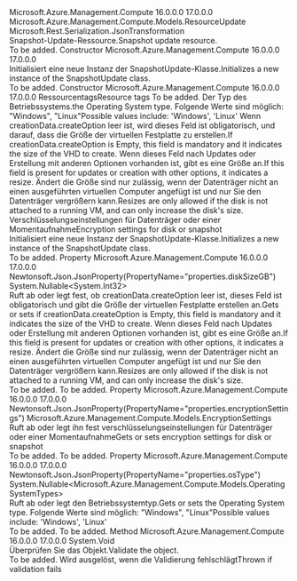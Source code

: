 <Type Name="SnapshotUpdate" FullName="Microsoft.Azure.Management.Compute.Models.SnapshotUpdate">
  <TypeSignature Language="C#" Value="public class SnapshotUpdate : Microsoft.Azure.Management.Compute.Models.ResourceUpdate" />
  <TypeSignature Language="ILAsm" Value=".class public auto ansi beforefieldinit SnapshotUpdate extends Microsoft.Azure.Management.Compute.Models.ResourceUpdate" />
  <TypeSignature Language="DocId" Value="T:Microsoft.Azure.Management.Compute.Models.SnapshotUpdate" />
  <TypeSignature Language="VB.NET" Value="Public Class SnapshotUpdate&#xA;Inherits ResourceUpdate" />
  <TypeSignature Language="F#" Value="type SnapshotUpdate = class&#xA;    inherit ResourceUpdate" />
  <AssemblyInfo>
    <AssemblyName>Microsoft.Azure.Management.Compute</AssemblyName>
    <AssemblyVersion>16.0.0.0</AssemblyVersion>
    <AssemblyVersion>17.0.0.0</AssemblyVersion>
  </AssemblyInfo>
  <Base>
    <BaseTypeName>Microsoft.Azure.Management.Compute.Models.ResourceUpdate</BaseTypeName>
  </Base>
  <Interfaces />
  <Attributes>
    <Attribute>
      <AttributeName>Microsoft.Rest.Serialization.JsonTransformation</AttributeName>
    </Attribute>
  </Attributes>
  <Docs>
    <summary>
            <span data-ttu-id="79116-101">Snapshot-Update-Ressource.</span><span class="sxs-lookup"><span data-stu-id="79116-101">Snapshot update resource.</span></span>
            </summary>
    <remarks>To be added.</remarks>
  </Docs>
  <Members>
    <Member MemberName=".ctor">
      <MemberSignature Language="C#" Value="public SnapshotUpdate ();" />
      <MemberSignature Language="ILAsm" Value=".method public hidebysig specialname rtspecialname instance void .ctor() cil managed" />
      <MemberSignature Language="DocId" Value="M:Microsoft.Azure.Management.Compute.Models.SnapshotUpdate.#ctor" />
      <MemberSignature Language="VB.NET" Value="Public Sub New ()" />
      <MemberType>Constructor</MemberType>
      <AssemblyInfo>
        <AssemblyName>Microsoft.Azure.Management.Compute</AssemblyName>
        <AssemblyVersion>16.0.0.0</AssemblyVersion>
        <AssemblyVersion>17.0.0.0</AssemblyVersion>
      </AssemblyInfo>
      <Parameters />
      <Docs>
        <summary>
            <span data-ttu-id="79116-102">Initialisiert eine neue Instanz der SnapshotUpdate-Klasse.</span><span class="sxs-lookup"><span data-stu-id="79116-102">Initializes a new instance of the SnapshotUpdate class.</span></span>
            </summary>
        <remarks>To be added.</remarks>
      </Docs>
    </Member>
    <Member MemberName=".ctor">
      <MemberSignature Language="C#" Value="public SnapshotUpdate (System.Collections.Generic.IDictionary&lt;string,string&gt; tags = null, Microsoft.Azure.Management.Compute.Models.DiskSku sku = null, Nullable&lt;Microsoft.Azure.Management.Compute.Models.OperatingSystemTypes&gt; osType = null, Nullable&lt;int&gt; diskSizeGB = null, Microsoft.Azure.Management.Compute.Models.EncryptionSettings encryptionSettings = null);" />
      <MemberSignature Language="ILAsm" Value=".method public hidebysig specialname rtspecialname instance void .ctor(class System.Collections.Generic.IDictionary`2&lt;string, string&gt; tags, class Microsoft.Azure.Management.Compute.Models.DiskSku sku, valuetype System.Nullable`1&lt;valuetype Microsoft.Azure.Management.Compute.Models.OperatingSystemTypes&gt; osType, valuetype System.Nullable`1&lt;int32&gt; diskSizeGB, class Microsoft.Azure.Management.Compute.Models.EncryptionSettings encryptionSettings) cil managed" />
      <MemberSignature Language="DocId" Value="M:Microsoft.Azure.Management.Compute.Models.SnapshotUpdate.#ctor(System.Collections.Generic.IDictionary{System.String,System.String},Microsoft.Azure.Management.Compute.Models.DiskSku,System.Nullable{Microsoft.Azure.Management.Compute.Models.OperatingSystemTypes},System.Nullable{System.Int32},Microsoft.Azure.Management.Compute.Models.EncryptionSettings)" />
      <MemberSignature Language="F#" Value="new Microsoft.Azure.Management.Compute.Models.SnapshotUpdate : System.Collections.Generic.IDictionary&lt;string, string&gt; * Microsoft.Azure.Management.Compute.Models.DiskSku * Nullable&lt;Microsoft.Azure.Management.Compute.Models.OperatingSystemTypes&gt; * Nullable&lt;int&gt; * Microsoft.Azure.Management.Compute.Models.EncryptionSettings -&gt; Microsoft.Azure.Management.Compute.Models.SnapshotUpdate" Usage="new Microsoft.Azure.Management.Compute.Models.SnapshotUpdate (tags, sku, osType, diskSizeGB, encryptionSettings)" />
      <MemberType>Constructor</MemberType>
      <AssemblyInfo>
        <AssemblyName>Microsoft.Azure.Management.Compute</AssemblyName>
        <AssemblyVersion>16.0.0.0</AssemblyVersion>
        <AssemblyVersion>17.0.0.0</AssemblyVersion>
      </AssemblyInfo>
      <Parameters>
        <Parameter Name="tags" Type="System.Collections.Generic.IDictionary&lt;System.String,System.String&gt;" />
        <Parameter Name="sku" Type="Microsoft.Azure.Management.Compute.Models.DiskSku" />
        <Parameter Name="osType" Type="System.Nullable&lt;Microsoft.Azure.Management.Compute.Models.OperatingSystemTypes&gt;" />
        <Parameter Name="diskSizeGB" Type="System.Nullable&lt;System.Int32&gt;" />
        <Parameter Name="encryptionSettings" Type="Microsoft.Azure.Management.Compute.Models.EncryptionSettings" />
      </Parameters>
      <Docs>
        <param name="tags"><span data-ttu-id="79116-103">Ressourcentags</span><span class="sxs-lookup"><span data-stu-id="79116-103">Resource tags</span></span></param>
        <param name="sku">To be added.</param>
        <param name="osType"><span data-ttu-id="79116-104">Der Typ des Betriebssystems.</span><span class="sxs-lookup"><span data-stu-id="79116-104">the Operating System type.</span></span> <span data-ttu-id="79116-105">Folgende Werte sind möglich: "Windows", "Linux"</span><span class="sxs-lookup"><span data-stu-id="79116-105">Possible values include: 'Windows', 'Linux'</span></span></param>
        <param name="diskSizeGB"><span data-ttu-id="79116-106">Wenn creationData.createOption leer ist, wird dieses Feld ist obligatorisch, und darauf, dass die Größe der virtuellen Festplatte zu erstellen.</span><span class="sxs-lookup"><span data-stu-id="79116-106">If creationData.createOption is Empty, this field is mandatory and it indicates the size of the VHD to create.</span></span> <span data-ttu-id="79116-107">Wenn dieses Feld nach Updates oder Erstellung mit anderen Optionen vorhanden ist, gibt es eine Größe an.</span><span class="sxs-lookup"><span data-stu-id="79116-107">If this field is present for updates or creation with other options, it indicates a resize.</span></span> <span data-ttu-id="79116-108">Ändert die Größe sind nur zulässig, wenn der Datenträger nicht an einen ausgeführten virtuellen Computer angefügt ist und nur Sie den Datenträger vergrößern kann.</span><span class="sxs-lookup"><span data-stu-id="79116-108">Resizes are only allowed if the disk is not attached to a running VM, and can only increase the disk's size.</span></span></param>
        <param name="encryptionSettings"><span data-ttu-id="79116-109">Verschlüsselungseinstellungen für Datenträger oder einer Momentaufnahme</span><span class="sxs-lookup"><span data-stu-id="79116-109">Encryption settings for disk or snapshot</span></span></param>
        <summary>
            <span data-ttu-id="79116-110">Initialisiert eine neue Instanz der SnapshotUpdate-Klasse.</span><span class="sxs-lookup"><span data-stu-id="79116-110">Initializes a new instance of the SnapshotUpdate class.</span></span>
            </summary>
        <remarks>To be added.</remarks>
      </Docs>
    </Member>
    <Member MemberName="DiskSizeGB">
      <MemberSignature Language="C#" Value="public Nullable&lt;int&gt; DiskSizeGB { get; set; }" />
      <MemberSignature Language="ILAsm" Value=".property instance valuetype System.Nullable`1&lt;int32&gt; DiskSizeGB" />
      <MemberSignature Language="DocId" Value="P:Microsoft.Azure.Management.Compute.Models.SnapshotUpdate.DiskSizeGB" />
      <MemberSignature Language="VB.NET" Value="Public Property DiskSizeGB As Nullable(Of Integer)" />
      <MemberSignature Language="F#" Value="member this.DiskSizeGB : Nullable&lt;int&gt; with get, set" Usage="Microsoft.Azure.Management.Compute.Models.SnapshotUpdate.DiskSizeGB" />
      <MemberType>Property</MemberType>
      <AssemblyInfo>
        <AssemblyName>Microsoft.Azure.Management.Compute</AssemblyName>
        <AssemblyVersion>16.0.0.0</AssemblyVersion>
        <AssemblyVersion>17.0.0.0</AssemblyVersion>
      </AssemblyInfo>
      <Attributes>
        <Attribute>
          <AttributeName>Newtonsoft.Json.JsonProperty(PropertyName="properties.diskSizeGB")</AttributeName>
        </Attribute>
      </Attributes>
      <ReturnValue>
        <ReturnType>System.Nullable&lt;System.Int32&gt;</ReturnType>
      </ReturnValue>
      <Docs>
        <summary>
            <span data-ttu-id="79116-111">Ruft ab oder legt fest, ob creationData.createOption leer ist, dieses Feld ist obligatorisch und gibt die Größe der virtuellen Festplatte erstellen an.</span><span class="sxs-lookup"><span data-stu-id="79116-111">Gets or sets if creationData.createOption is Empty, this field is mandatory and it indicates the size of the VHD to create.</span></span> <span data-ttu-id="79116-112">Wenn dieses Feld nach Updates oder Erstellung mit anderen Optionen vorhanden ist, gibt es eine Größe an.</span><span class="sxs-lookup"><span data-stu-id="79116-112">If this field is present for updates or creation with other options, it indicates a resize.</span></span> <span data-ttu-id="79116-113">Ändert die Größe sind nur zulässig, wenn der Datenträger nicht an einen ausgeführten virtuellen Computer angefügt ist und nur Sie den Datenträger vergrößern kann.</span><span class="sxs-lookup"><span data-stu-id="79116-113">Resizes are only allowed if the disk is not attached to a running VM, and can only increase the disk's size.</span></span>
            </summary>
        <value>To be added.</value>
        <remarks>To be added.</remarks>
      </Docs>
    </Member>
    <Member MemberName="EncryptionSettings">
      <MemberSignature Language="C#" Value="public Microsoft.Azure.Management.Compute.Models.EncryptionSettings EncryptionSettings { get; set; }" />
      <MemberSignature Language="ILAsm" Value=".property instance class Microsoft.Azure.Management.Compute.Models.EncryptionSettings EncryptionSettings" />
      <MemberSignature Language="DocId" Value="P:Microsoft.Azure.Management.Compute.Models.SnapshotUpdate.EncryptionSettings" />
      <MemberSignature Language="VB.NET" Value="Public Property EncryptionSettings As EncryptionSettings" />
      <MemberSignature Language="F#" Value="member this.EncryptionSettings : Microsoft.Azure.Management.Compute.Models.EncryptionSettings with get, set" Usage="Microsoft.Azure.Management.Compute.Models.SnapshotUpdate.EncryptionSettings" />
      <MemberType>Property</MemberType>
      <AssemblyInfo>
        <AssemblyName>Microsoft.Azure.Management.Compute</AssemblyName>
        <AssemblyVersion>16.0.0.0</AssemblyVersion>
        <AssemblyVersion>17.0.0.0</AssemblyVersion>
      </AssemblyInfo>
      <Attributes>
        <Attribute>
          <AttributeName>Newtonsoft.Json.JsonProperty(PropertyName="properties.encryptionSettings")</AttributeName>
        </Attribute>
      </Attributes>
      <ReturnValue>
        <ReturnType>Microsoft.Azure.Management.Compute.Models.EncryptionSettings</ReturnType>
      </ReturnValue>
      <Docs>
        <summary>
            <span data-ttu-id="79116-114">Ruft ab oder legt ihn fest verschlüsselungseinstellungen für Datenträger oder einer Momentaufnahme</span><span class="sxs-lookup"><span data-stu-id="79116-114">Gets or sets encryption settings for disk or snapshot</span></span>
            </summary>
        <value>To be added.</value>
        <remarks>To be added.</remarks>
      </Docs>
    </Member>
    <Member MemberName="OsType">
      <MemberSignature Language="C#" Value="public Nullable&lt;Microsoft.Azure.Management.Compute.Models.OperatingSystemTypes&gt; OsType { get; set; }" />
      <MemberSignature Language="ILAsm" Value=".property instance valuetype System.Nullable`1&lt;valuetype Microsoft.Azure.Management.Compute.Models.OperatingSystemTypes&gt; OsType" />
      <MemberSignature Language="DocId" Value="P:Microsoft.Azure.Management.Compute.Models.SnapshotUpdate.OsType" />
      <MemberSignature Language="VB.NET" Value="Public Property OsType As Nullable(Of OperatingSystemTypes)" />
      <MemberSignature Language="F#" Value="member this.OsType : Nullable&lt;Microsoft.Azure.Management.Compute.Models.OperatingSystemTypes&gt; with get, set" Usage="Microsoft.Azure.Management.Compute.Models.SnapshotUpdate.OsType" />
      <MemberType>Property</MemberType>
      <AssemblyInfo>
        <AssemblyName>Microsoft.Azure.Management.Compute</AssemblyName>
        <AssemblyVersion>16.0.0.0</AssemblyVersion>
        <AssemblyVersion>17.0.0.0</AssemblyVersion>
      </AssemblyInfo>
      <Attributes>
        <Attribute>
          <AttributeName>Newtonsoft.Json.JsonProperty(PropertyName="properties.osType")</AttributeName>
        </Attribute>
      </Attributes>
      <ReturnValue>
        <ReturnType>System.Nullable&lt;Microsoft.Azure.Management.Compute.Models.OperatingSystemTypes&gt;</ReturnType>
      </ReturnValue>
      <Docs>
        <summary>
            <span data-ttu-id="79116-115">Ruft ab oder legt den Betriebssystemtyp.</span><span class="sxs-lookup"><span data-stu-id="79116-115">Gets or sets the Operating System type.</span></span> <span data-ttu-id="79116-116">Folgende Werte sind möglich: "Windows", "Linux"</span><span class="sxs-lookup"><span data-stu-id="79116-116">Possible values include: 'Windows', 'Linux'</span></span>
            </summary>
        <value>To be added.</value>
        <remarks>To be added.</remarks>
      </Docs>
    </Member>
    <Member MemberName="Validate">
      <MemberSignature Language="C#" Value="public virtual void Validate ();" />
      <MemberSignature Language="ILAsm" Value=".method public hidebysig newslot virtual instance void Validate() cil managed" />
      <MemberSignature Language="DocId" Value="M:Microsoft.Azure.Management.Compute.Models.SnapshotUpdate.Validate" />
      <MemberSignature Language="VB.NET" Value="Public Overridable Sub Validate ()" />
      <MemberSignature Language="F#" Value="abstract member Validate : unit -&gt; unit&#xA;override this.Validate : unit -&gt; unit" Usage="snapshotUpdate.Validate " />
      <MemberType>Method</MemberType>
      <AssemblyInfo>
        <AssemblyName>Microsoft.Azure.Management.Compute</AssemblyName>
        <AssemblyVersion>16.0.0.0</AssemblyVersion>
        <AssemblyVersion>17.0.0.0</AssemblyVersion>
      </AssemblyInfo>
      <ReturnValue>
        <ReturnType>System.Void</ReturnType>
      </ReturnValue>
      <Parameters />
      <Docs>
        <summary>
            <span data-ttu-id="79116-117">Überprüfen Sie das Objekt.</span><span class="sxs-lookup"><span data-stu-id="79116-117">Validate the object.</span></span>
            </summary>
        <remarks>To be added.</remarks>
        <exception cref="T:Microsoft.Rest.ValidationException">
            <span data-ttu-id="79116-118">Wird ausgelöst, wenn die Validierung fehlschlägt</span><span class="sxs-lookup"><span data-stu-id="79116-118">Thrown if validation fails</span></span>
            </exception>
      </Docs>
    </Member>
  </Members>
</Type>